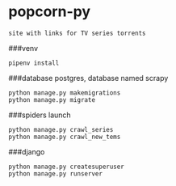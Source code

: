 # popcorn-py
`site with links for TV series torrents`

###venv
```
pipenv install
```

###database
postgres, database named scrapy
```
python manage.py makemigrations
python manage.py migrate
```

###spiders
launch 
```
python manage.py crawl_series
python manage.py crawl_new_tems
```

###django
```
python manage.py createsuperuser
python manage.py runserver
```

